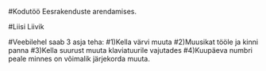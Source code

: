 #Kodutöö Eesrakenduste arendamises.

#Liisi Liivik

#Veebilehel saab 3 asja teha:
#1)Kella värvi muuta
#2)Muusikat tööle ja kinni panna
#3)Kella suurust muuta klaviatuurile vajutades
#4)Kuupäeva numbri peale minnes on võimalik järjekorda muuta.


